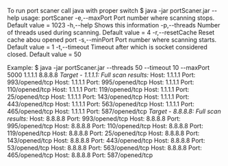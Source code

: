 To run port scaner call java with proper switch
    $ java -jar portScaner.jar --help
    usage: portScaner
     -e,--maxPort <arg>   Port number where scanning stops. Default value =
                          1023
     -h,--help            Shows this information
     -p,--threads <arg>   Number of threads used during scanning. Default
                          value = 4
     -r,--resetCache      Reset cache abou opened port
     -s,--minPort <arg>   Port number where scanning starts. Default value = 1
     -t,--timeout <arg>   Timeout after which is socket considered closed.
                          Default value = 50
						  
Example:
    $ java -jar portScaner.jar --threads 50 --timeout 10 --maxPort 5000 1.1.1.1 8.8.8.8
    *Target - 1.1.1.1: Full scan results:*
    Host: 1.1.1.1 Port: 993/opened/tcp
    Host: 1.1.1.1 Port: 995/opened/tcp
    Host: 1.1.1.1 Port: 110/opened/tcp
    Host: 1.1.1.1 Port: 119/opened/tcp
    Host: 1.1.1.1 Port: 25/opened/tcp
    Host: 1.1.1.1 Port: 143/opened/tcp
    Host: 1.1.1.1 Port: 443/opened/tcp
    Host: 1.1.1.1 Port: 563/opened/tcp
    Host: 1.1.1.1 Port: 465/opened/tcp
    Host: 1.1.1.1 Port: 587/opened/tcp
    *Target - 8.8.8.8: Full scan results:*
    Host: 8.8.8.8 Port: 993/opened/tcp
    Host: 8.8.8.8 Port: 995/opened/tcp
    Host: 8.8.8.8 Port: 110/opened/tcp
    Host: 8.8.8.8 Port: 119/opened/tcp
    Host: 8.8.8.8 Port: 25/opened/tcp
    Host: 8.8.8.8 Port: 143/opened/tcp
    Host: 8.8.8.8 Port: 443/opened/tcp
    Host: 8.8.8.8 Port: 53/opened/tcp
    Host: 8.8.8.8 Port: 563/opened/tcp
    Host: 8.8.8.8 Port: 465/opened/tcp
    Host: 8.8.8.8 Port: 587/opened/tcp